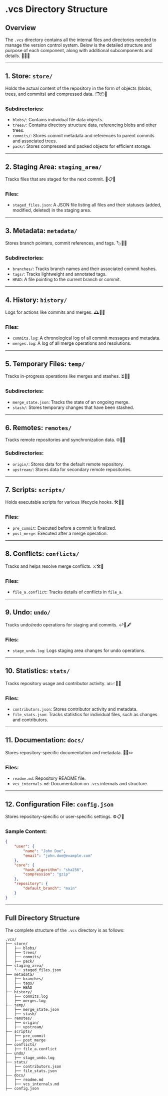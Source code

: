 # .vcs Directory Structure

## Overview
The `.vcs` directory contains all the internal files and directories needed to manage the version control system. Below is the detailed structure and purpose of each component, along with additional subcomponents and details. 🌟📂✨

---

## 1. Store: `store/`
Holds the actual content of the repository in the form of objects (blobs, trees, and commits) and compressed data. 🗂️📦🧩

### Subdirectories:
- `blobs/`: Contains individual file data objects.
- `trees/`: Contains directory structure data, referencing blobs and other trees.
- `commits/`: Stores commit metadata and references to parent commits and associated trees.
- `pack/`: Stores compressed and packed objects for efficient storage.

---

## 2. Staging Area: `staging_area/`
Tracks files that are staged for the next commit. 🚧📋✅

### Files:
- `staged_files.json`: A JSON file listing all files and their statuses (added, modified, deleted) in the staging area.

---

## 3. Metadata: `metadata/`
Stores branch pointers, commit references, and tags. 🏷️📂📜

### Subdirectories:
- `branches/`: Tracks branch names and their associated commit hashes.
- `tags/`: Tracks lightweight and annotated tags.
- `HEAD`: A file pointing to the current branch or commit.

---

## 4. History: `history/`
Logs for actions like commits and merges. 🕰️📜📖

### Files:
- `commits.log`: A chronological log of all commit messages and metadata.
- `merges.log`: A log of all merge operations and resolutions.

---

## 5. Temporary Files: `temp/`
Tracks in-progress operations like merges and stashes. ⏳📝🧹

### Subdirectories:
- `merge_state.json`: Tracks the state of an ongoing merge.
- `stash/`: Stores temporary changes that have been stashed.

---

## 6. Remotes: `remotes/`
Tracks remote repositories and synchronization data. 🌐🔄📡

### Subdirectories:
- `origin/`: Stores data for the default remote repository.
- `upstream/`: Stores data for secondary remote repositories.

---

## 7. Scripts: `scripts/`
Holds executable scripts for various lifecycle hooks. 🛠️📜🚀

### Files:
- `pre_commit`: Executed before a commit is finalized.
- `post_merge`: Executed after a merge operation.

---

## 8. Conflicts: `conflicts/`
Tracks and helps resolve merge conflicts. ⚔️🛠️📄

### Files:
- `file_a.conflict`: Tracks details of conflicts in `file_a`.

---

## 9. Undo: `undo/`
Tracks undo/redo operations for staging and commits. ↩️📜🖋️

### Files:
- `stage_undo.log`: Logs staging area changes for undo operations.

---

## 10. Statistics: `stats/`
Tracks repository usage and contributor activity. 📊📈🧑‍💻

### Files:
- `contributors.json`: Stores contributor activity and metadata.
- `file_stats.json`: Tracks statistics for individual files, such as changes and contributors.

---

## 11. Documentation: `docs/`
Stores repository-specific documentation and metadata. 📖📑✏️

### Files:
- `readme.md`: Repository README file.
- `vcs_internals.md`: Documentation on `.vcs` internals and structure.

---

## 12. Configuration File: `config.json`
Stores repository-specific or user-specific settings. ⚙️📋🔧

### Sample Content:
```json
{
    "user": {
        "name": "John Doe",
        "email": "john.doe@example.com"
    },
    "core": {
        "hash_algorithm": "sha256",
        "compression": "gzip"
    },
    "repository": {
        "default_branch": "main"
    }
}
```

---

## Full Directory Structure
The complete structure of the `.vcs` directory is as follows:

```
.vcs/
├── store/
│   ├── blobs/
│   ├── trees/
│   ├── commits/
│   ├── pack/
├── staging_area/
│   └── staged_files.json
├── metadata/
│   ├── branches/
│   ├── tags/
│   ├── HEAD
├── history/
│   ├── commits.log
│   ├── merges.log
├── temp/
│   ├── merge_state.json
│   ├── stash/
├── remotes/
│   ├── origin/
│   ├── upstream/
├── scripts/
│   ├── pre_commit
│   ├── post_merge
├── conflicts/
│   ├── file_a.conflict
├── undo/
│   ├── stage_undo.log
├── stats/
│   ├── contributors.json
│   ├── file_stats.json
├── docs/
│   ├── readme.md
│   ├── vcs_internals.md
├── config.json
```

